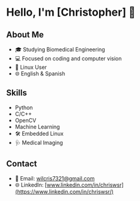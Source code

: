# Hello, I'm [Christopher] 👋

## About Me
- 🎓 Studying Biomedical Engineering
- 💻 Focused on coding and computer vision
- 🐧 Linux User
- 🌐 English & Spanish 

## Skills
- Python
- C/C++
- OpenCV
- Machine Learning
- 🛠️ Embedded Linux
- 🩺 Medical Imaging

## Contact
- 📧 Email: [wilcris7321@gmail.com](mailto:wilcris7321@gmail.com)
- 🌐 LinkedIn: [www.linkedin.com/in/chriswsr](https://www.linkedin.com/in/chriswsr/)
